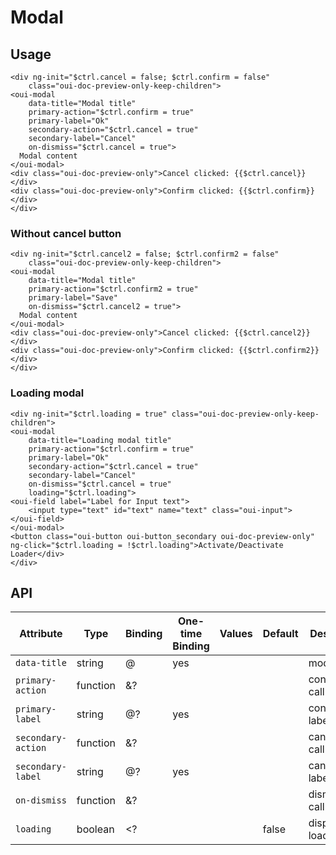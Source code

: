 # Modal

<component-status cx-design="complete" ux="rc"></component-status>

## Usage

```html:preview
<div ng-init="$ctrl.cancel = false; $ctrl.confirm = false"
    class="oui-doc-preview-only-keep-children">
<oui-modal
    data-title="Modal title"
    primary-action="$ctrl.confirm = true"
    primary-label="Ok"
    secondary-action="$ctrl.cancel = true"
    secondary-label="Cancel"
    on-dismiss="$ctrl.cancel = true">
  Modal content
</oui-modal>
<div class="oui-doc-preview-only">Cancel clicked: {{$ctrl.cancel}}</div>
<div class="oui-doc-preview-only">Confirm clicked: {{$ctrl.confirm}}</div>
</div>
```

### Without cancel button

```html:preview
<div ng-init="$ctrl.cancel2 = false; $ctrl.confirm2 = false"
    class="oui-doc-preview-only-keep-children">
<oui-modal
    data-title="Modal title"
    primary-action="$ctrl.confirm2 = true"
    primary-label="Save"
    on-dismiss="$ctrl.cancel2 = true">
  Modal content
</oui-modal>
<div class="oui-doc-preview-only">Cancel clicked: {{$ctrl.cancel2}}</div>
<div class="oui-doc-preview-only">Confirm clicked: {{$ctrl.confirm2}}</div>
</div>
```

### Loading modal

```html:preview
<div ng-init="$ctrl.loading = true" class="oui-doc-preview-only-keep-children">
<oui-modal
    data-title="Loading modal title"
    primary-action="$ctrl.confirm = true"
    primary-label="Ok"
    secondary-action="$ctrl.cancel = true"
    secondary-label="Cancel"
    on-dismiss="$ctrl.cancel = true"
    loading="$ctrl.loading">
<oui-field label="Label for Input text">
    <input type="text" id="text" name="text" class="oui-input">
</oui-field>
</oui-modal>
<button class="oui-button oui-button_secondary oui-doc-preview-only" ng-click="$ctrl.loading = !$ctrl.loading">Activate/Deactivate Loader</div>
</div>
```

## API

| Attribute           | Type     | Binding | One-time Binding | Values            | Default           | Description                                  |
| ----                | ----     | ----    | ----             | ----              | ----              | ----                                         |
| `data-title`        | string   | @       | yes              |                   |                   | modal title                                  |
| `primary-action`    | function | &?      |                  |                   |                   | confirmation callback                        |
| `primary-label`     | string   | @?      | yes              |                   |                   | confirmation label                           |
| `secondary-action`  | function | &?      |                  |                   |                   | cancellation callback                        |
| `secondary-label`   | string   | @?      | yes              |                   |                   | cancellation label                           |
| `on-dismiss`        | function | &?      |                  |                   |                   | dismiss callback                             |
| `loading`           | boolean  | <?      |                  |                   | false             | display loader flag                          |
